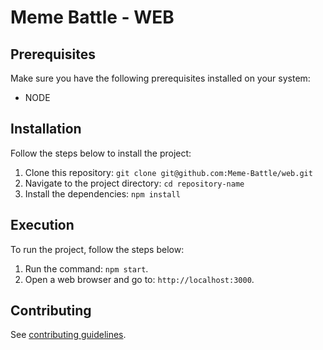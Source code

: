 # Meme Battle - WEB

## Prerequisites

Make sure you have the following prerequisites installed on your system:

- NODE

## Installation

Follow the steps below to install the project:

1. Clone this repository: `git clone git@github.com:Meme-Battle/web.git`
2. Navigate to the project directory: `cd repository-name`
3. Install the dependencies: `npm install`

## Execution

To run the project, follow the steps below:

1. Run the command: `npm start`.
2. Open a web browser and go to: `http://localhost:3000`.

## Contributing
See [contributing guidelines](.github/CONTRIBUTING.md).
